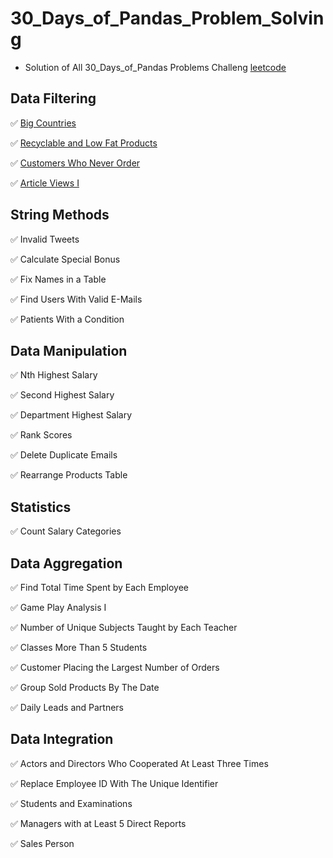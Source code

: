 # 30_Days_of_Pandas_Problem_Solving
  * Solution of All 30_Days_of_Pandas Problems Challeng [leetcode](https://leetcode.com/studyplan/30-days-of-pandas/)
## Data Filtering

  ✅ [Big Countries](https://github.com/Elma-dev/30_Days_of_Pandas_Problem_Solving/blob/main/big_countries.py)
  
  ✅ [Recyclable and Low Fat Products](https://github.com/Elma-dev/30_Days_of_Pandas_Problem_Solving/blob/main/recyclable_and_low_fat_products.py)
  
  ✅ [Customers Who Never Order](https://github.com/Elma-dev/30_Days_of_Pandas_Problem_Solving/blob/main/Customers%20Who%20Never%20Order.py)
  
  ✅ [Article Views I](https://github.com/Elma-dev/30_Days_of_Pandas_Problem_Solving/blob/main/article_views_i.py)

## String Methods

  ✅ Invalid Tweets

  ✅ Calculate Special Bonus

  ✅ Fix Names in a Table

  ✅ Find Users With Valid E-Mails

  ✅ Patients With a Condition

## Data Manipulation

  ✅ Nth Highest Salary
  
  ✅ Second Highest Salary

  ✅ Department Highest Salary

  ✅ Rank Scores

  ✅ Delete Duplicate Emails

  ✅ Rearrange Products Table

## Statistics

  ✅ Count Salary Categories

## Data Aggregation
  ✅ Find Total Time Spent by Each Employee
  
  ✅ Game Play Analysis I

  ✅ Number of Unique Subjects Taught by Each Teacher

  ✅ Classes More Than 5 Students

  ✅ Customer Placing the Largest Number of Orders

  ✅ Group Sold Products By The Date

  ✅ Daily Leads and Partners

## Data Integration
  ✅ Actors and Directors Who Cooperated At Least Three Times

  ✅ Replace Employee ID With The Unique Identifier
  
  ✅ Students and Examinations

  ✅ Managers with at Least 5 Direct Reports

  ✅ Sales Person



